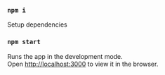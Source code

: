 ### `npm i`

Setup dependencies

### `npm start`

Runs the app in the development mode.\
Open [http://localhost:3000](http://localhost:3000) to view it in the browser.
